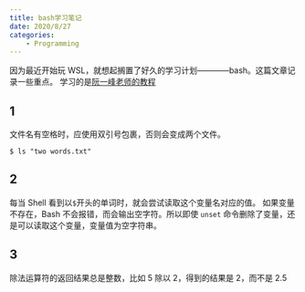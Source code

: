 ```yaml
---
title: bash学习笔记
date: 2020/8/27
categories:
    - Programming
---
```


因为最近开始玩 WSL，就想起搁置了好久的学习计划————bash。这篇文章记录一些重点。
学习的是[阮一峰老师的教程](https://wangdoc.com/bash)

## 1

文件名有空格时，应使用双引号包裹，否则会变成两个文件。

```shell
$ ls "two words.txt"
```

## 2

每当 Shell 看到以`$`开头的单词时，就会尝试读取这个变量名对应的值。
如果变量不存在，Bash 不会报错，而会输出空字符。所以即使 `unset` 命令删除了变量，还是可以读取这个变量，变量值为空字符串。

## 3

除法运算符的返回结果总是整数，比如 5 除以 2，得到的结果是 2，而不是 2.5
